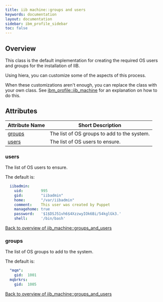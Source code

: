 ```yaml
---
title: iib machine::groups and users
keywords: documentation
layout: documentation
sidebar: ibm_profile_sidebar
toc: false
---
```

## Overview

This class is the default implementation for creating the required OS users and groups for the installation of IIB.

Using hiera, you can customize some of the aspects of this process.

When these customizations aren't enough, you can replace the class with your own class. See [ibm_profile::iib_machine](./iib_machine.html) for an explanation on how to do this.




## Attributes



Attribute Name                                  | Short Description                           |
----------------------------------------------- | ------------------------------------------- |
[groups](#iib_machine::groups_and_users_groups) | The list of OS groups to add to the system. |
[users](#iib_machine::groups_and_users_users)   | The list of OS users to ensure.             |




### users<a name='iib_machine::groups_and_users_users'>

The list of OS users to ensure.

The default is:

```yaml
  iibadmin:
    uid:        995
    gid:        "iibadmin"
    home:       "/var/iibadmin"
    comment:    This user was created by Puppet
    managehome: true
    password:   '$1$DSJ51vh6$4XzzwyIOk6Bi/54kglGk3.'
    shell:      '/bin/bash'
```

[Back to overview of iib_machine::groups_and_users](#attributes)

### groups<a name='iib_machine::groups_and_users_groups'>

The list of OS groups to add to the system. 

The default is:

```yaml
  "mqm": 
    gid:  1001
  mqbrkrs: 
    gid:  1005
```

[Back to overview of iib_machine::groups_and_users](#attributes)
